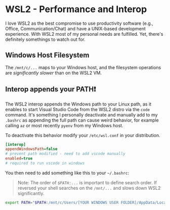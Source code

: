 # WSL2 - Performance and Interop

I love WSL2 as the best compromise to use productivity software (e.g., Office, Communication/Chat) and have a UNIX-based development experience. With WSL2 most of my personal needs are fulfilled.
Yet, there's definitely somethings to watch out for.

## Windows Host Filesystem

The `/mnt/c/...` maps to your Windows host, and the filesystem operations are *significantly slower* than on the WSL2 VM.

## Interop appends your PATH❗

The WSL2 interop appends the Windows path to your Linux path, as it enables to start Visual Studio Code from the WSL2 distro via the `code` command. It's something I personally deactivate and manually add to my `.bashrc` as appending the full path can cause weird behavior, for example calling `az` or most recently `pyenv` from my Windows host.

To deactivate this behavior modify your `/etc/wsl.conf` in your distribution.

```ini
[interop]
appendWindowsPath=false
# prevent path modified - need to add vscode manually
enabled=true
# required to run vscode in windows
```

You then need to add something like this to your `~/.bashrc`:
> Note: The order of `$PATH:...` is important to define search order. If reversed your shell searches on the `/mnt/...` and slows down WSL2 significantly.

```sh
export PATH="$PATH:/mnt/c/Users/[YOUR WINDOWS USER FOLDER]/AppData/Local/Programs/Microsoft VS Code/bin"
```
